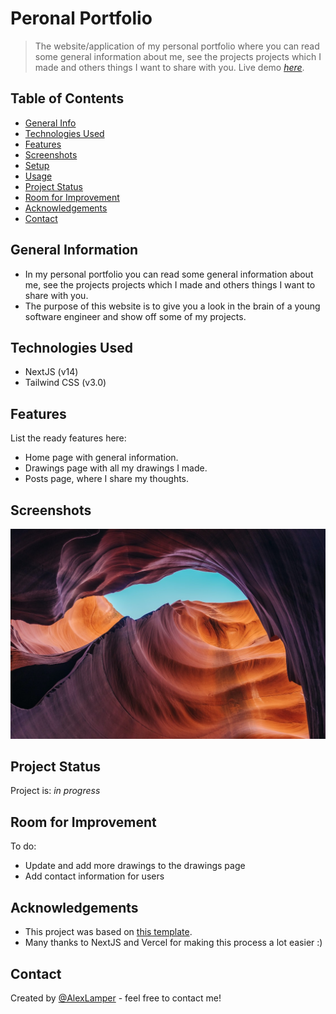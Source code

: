 # Peronal Portfolio
> The website/application of my personal portfolio where you can read some general information about me, see the projects projects which I made and others things I want to share with you. 
> Live demo [_here_](https://www.alexlamper.nl).

## Table of Contents
* [General Info](#general-information)
* [Technologies Used](#technologies-used)
* [Features](#features)
* [Screenshots](#screenshots)
* [Setup](#setup)
* [Usage](#usage)
* [Project Status](#project-status)
* [Room for Improvement](#room-for-improvement)
* [Acknowledgements](#acknowledgements)
* [Contact](#contact)


## General Information
- In my personal portfolio you can read some general information about me, see the projects projects which I made and others things I want to share with you. 
- The purpose of this website is to give you a look in the brain of a young software engineer and show off some of my projects.
  

## Technologies Used
- NextJS (v14)
- Tailwind CSS (v3.0)


## Features
List the ready features here:
- Home page with general information.
- Drawings page with all my drawings I made.
- Posts page, where I share my thoughts.


## Screenshots
![Example screenshot](./public/screenshots/screenshot.jpg)


## Project Status
Project is: _in progress_


## Room for Improvement

To do:
- Update and add more drawings to the drawings page
- Add contact information for users


## Acknowledgements
- This project was based on [this template](https://vercel.com/templates/next.js/portfolio-starter-kit).
- Many thanks to NextJS and Vercel for making this process a lot easier :)


## Contact
Created by [@AlexLamper](https://www.alexlamper.nl) - feel free to contact me!
